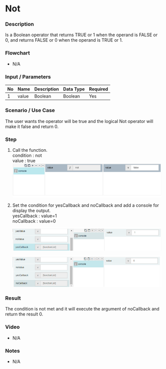 ﻿# Not


### Description

Is a Boolean operator that returns TRUE or 1 when the operand is FALSE or 0, and returns FALSE or 0 when the operand is TRUE or 1. 

### Flowchart

- N/A 

### Input / Parameters

| No | Name | Description | Data Type | Required |
| ------ | ------ | ------ |------ | ------ |
| 1 | value | Boolean | Boolean | Yes |

### Scenario / Use Case

The user wants the operator will be true and the logical Not operator will make it false and return 0.

### Step

1. Call the function.<br>
    condition : not <br />
    value : true<br />
    ![](not-step-1.png?raw=true)
    
2. Set the condition for yesCallback and noCallback and add a console for display the output.
   <br>yesCallback : value=1<br />
   noCallback : value=0<br />

    ![](not-step-2.png?raw=true)
    
    ![](not-step-3.png?raw=true)
    
### Result

 The condition is not met and it will execute the argument of noCallback and return the result 0. 

### Video

- N/A

<!--[![Video](http://i.imgur.com/Ot5DWAW.png)](https://youtu.be/StTqXEQ2l-Y?t=35s)-->

### Notes

- N/A
